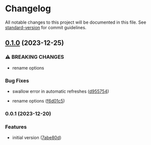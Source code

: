 # Changelog

All notable changes to this project will be documented in this file. See [standard-version](https://github.com/conventional-changelog/standard-version) for commit guidelines.

## [0.1.0](https://github.com/posva/pinia-colada/compare/v0.0.1...v0.1.0) (2023-12-25)


### ⚠ BREAKING CHANGES

* rename options

### Bug Fixes

* swallow error in automatic refreshes ([d955754](https://github.com/posva/pinia-colada/commit/d9557545fd6716929d5e127cf6b8e125c5cd23d7))


* rename options ([f6d01c5](https://github.com/posva/pinia-colada/commit/f6d01c5396fb9495e3685f94d7fa24cff81b2da3))

### 0.0.1 (2023-12-20)


### Features

* initial version ([7abe80d](https://github.com/posva/pinia-colada/commit/7abe80dd93f46a9a03d94dc541785107a278ce60))
